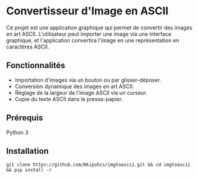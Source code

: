 
# Convertisseur d'Image en ASCII

Ce projet est une application graphique qui permet de convertir des images en art ASCII. L'utilisateur peut importer une image via une interface graphique, et l'application convertira l'image en une représentation en caractères ASCII.

## Fonctionnalités

- Importation d'images via un bouton ou par glisser-déposer.
- Conversion dynamique des images en art ASCII.
- Réglage de la largeur de l'image ASCII via un curseur.
- Copie du texte ASCII dans le presse-papier.

## Prérequis

Python 3

## Installation

```
git clone https://github.com/Nkipohcs/imgtoascii.git && cd imgtoascii && pip install -r 
```
